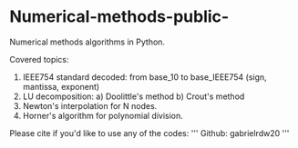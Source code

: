 # Numerical-methods-public-
Numerical methods algorithms in Python.

Covered topics:

1. IEEE754 standard decoded: from base_10 to base_IEEE754 (sign, mantissa, exponent)
2. LU decomposition:
  a) Doolittle's method
  b) Crout's method
3. Newton's interpolation for N nodes.
4. Horner's algorithm for polynomial division.



Please cite if you'd like to use any of the codes:
'''
Github: gabrielrdw20
'''
